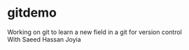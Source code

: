# gitdemo
Working on git to learn a new field in a git for version control
<br>
With Saeed Hassan Joyia
